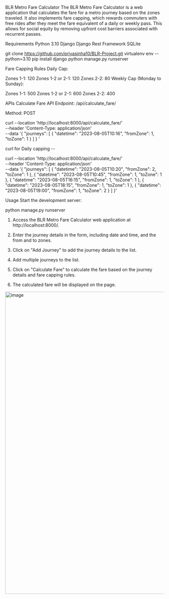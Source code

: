 BLR Metro Fare Calculator
The BLR Metro Fare Calculator is a web application that calculates the fare for a metro journey based on the zones traveled. It also implements fare capping, which rewards commuters with free rides after they meet the fare equivalent of a daily or weekly pass. This allows for social equity by removing upfront cost barriers associated with recurrent passes.


Requirements
Python 3.10
Django 
Django Rest Framework
SQLite 


git clone https://github.com/priyasinha10/BLR-Project.git
virtualenv env --python=3.10
pip install django
python manage.py runserver




Fare Capping Rules
Daily Cap:

Zones 1-1: 120
Zones 1-2 or 2-1: 120
Zones 2-2: 80
Weekly Cap (Monday to Sunday):

Zones 1-1: 500
Zones 1-2 or 2-1: 600
Zones 2-2: 400



APIs
Calculate Fare API
Endpoint: /api/calculate_fare/

Method: POST

curl --location 'http://localhost:8000/api/calculate_fare/' \
--header 'Content-Type: application/json' \
--data '{
    "journeys": [
        {
            "datetime": "2023-08-05T10:16",
            "fromZone": 1,
            "toZone": 1
        }
    ]
}
'

curl for Daily capping -- 

curl --location 'http://localhost:8000/api/calculate_fare/' \
--header 'Content-Type: application/json' \
--data '{
    "journeys": [
        {
            "datetime": "2023-08-05T10:20",
            "fromZone": 2,
            "toZone": 1
        },
        {
            "datetime": "2023-08-05T10:45",
            "fromZone": 1,
            "toZone": 1
        },
        {
            "datetime": "2023-08-05T16:15",
            "fromZone": 1,
            "toZone": 1
        },
        {
            "datetime": "2023-08-05T18:15",
            "fromZone": 1,
            "toZone": 1
        },
        {
            "datetime": "2023-08-05T19:00",
            "fromZone": 1,
            "toZone": 2
        }
    ]
}'

Usage
Start the development server:

python manage.py runserver

1) Access the BLR Metro Fare Calculator web application at http://localhost:8000/.

2) Enter the journey details in the form, including date and time, and the from and to zones.

3) Click on "Add Journey" to add the journey details to the list.

4) Add multiple journeys to the list.

5) Click on "Calculate Fare" to calculate the fare based on the journey details and fare capping rules.

6) The calculated fare will be displayed on the page.

<img width="960" alt="image" src="https://github.com/priyasinha10/BLR-Project/assets/91273459/18421ea0-c736-4b91-9d16-ba818e9ef720">


